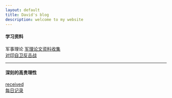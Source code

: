 ```yaml
---
layout: default
title: David's blog
description: welcome to my website
---
```

#### 学习资料
军事理论
[军理论文资料收集](_posts/2020-11-15-resource.md)<br>
[对印自卫反击战](_posts/2020-11-15-India.md)
<br>

---
#### 深刻的高贵理性
[received]()<br>
[每日记录](diary.md)
